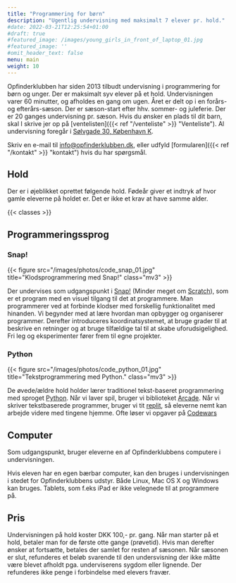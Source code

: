 ```yaml
---
title: "Programmering for børn"
description: "Ugentlig undervisning med maksimalt 7 elever pr. hold."
#date: 2022-03-21T12:25:54+01:00
#draft: true
#featured_image: /images/young_girls_in_front_of_laptop_01.jpg
#featured_image: ''
#omit_header_text: false
menu: main
weight: 10
---
```

Opfinderklubben har siden 2013 tilbudt undervisning i programmering for børn og unger.
Der er maksimalt syv elever på et hold. Undervisningen varer 60 minutter, og afholdes
en gang om ugen. Året er delt op i en forårs- og efterårs-sæson. Der er sæson-start
efter hhv. sommer- og juleferie. Der er 20 ganges undervisning pr. sæson.
Hvis du ønsker en plads til dit barn, skal I skrive jer op på
[ventelisten]({{< ref "/venteliste" >}} "Venteliste").
Al undervisning foregår i [Sølvgade 30, København K](https://goo.gl/maps/DUPtJCxwHj6chKGm6).


Skriv en e-mail til info@opfinderklubben.dk, eller udfyld
[formularen]({{< ref "/kontakt" >}} "kontakt") hvis du har spørgsmål.

## Hold
Der er i øjeblikket oprettet følgende hold. Fødeår giver et indtryk af hvor gamle
eleverne på holdet er. Det er ikke et krav at have samme alder.

{{< classes >}}

## Programmeringssprog

### Snap!
{{< figure src="/images/photos/code_snap_01.jpg" title="Klodsprogrammering med Snap!" class="mv3" >}}

Der undervises som udgangspunkt i [Snap!](https://snap.berkeley.edu/)
(Minder meget om [Scratch](https://scratch.mit.edu/)), som er et program med en visuel
tilgang til det at programmere. Man programmerer ved at forbinde klodser med forskellig
funktionalitet med hinanden. Vi begynder med at lære hvordan man opbygger og organiserer
programmer. Derefter introduceres koordinatsystemet, at bruge grader til at beskrive
en retninger og at bruge tilfældige tal til at skabe uforudsigelighed. Fri leg og
eksperimenter fører frem til egne projekter.

### Python
{{< figure src="/images/photos/code_python_01.jpg" title="Tekstprogrammering med Python." class="mv3" >}}

De øvede/ældre hold holder lærer traditionel tekst-baseret programmering
med sproget [Python](https://www.python.org/). Når vi laver spil, bruger vi biblioteket
[Arcade](https://api.arcade.academy). Når vi skriver tekstbaserede programmer, bruger
vi tit [replit](https://replit.com/), så eleverne nemt kan arbejde videre med
tingene hjemme. Ofte løser vi opgaver på [Codewars](https://www.codewars.com/)


## Computer
Som udgangspunkt, bruger eleverne en af Opfinderklubbens computere i undervisningen.

Hvis eleven har en egen bærbar computer, kan den  bruges i undervisningen  i stedet for
Opfinderklubbens udstyr. Både Linux, Mac OS X og Windows kan bruges. Tablets, som
f.eks iPad er ikke velegnede til at programmere på.


## Pris
Undervisningen på hold koster DKK 100,- pr. gang. Når man starter på et hold, betaler
man for de første otte gange (prøvetid). Hvis man derefter ønsker at fortsætte, betales
der samlet for resten af sæsonen. Når sæsonen er slut, refunderes et beløb svarende til
den undersvisning der ikke måtte være blevet afholdt pga. underviserens sygdom eller
lignende. Der refunderes ikke penge i forbindelse med elevers fravær.